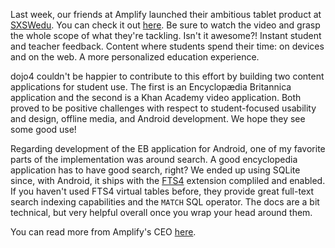 Last week, our friends at Amplify launched their ambitious tablet product at [SXSWedu](http://sxswedu.com/). You can check it out [here](http://amplify.com/tablet/). Be sure to watch the video and grasp the whole scope of what they're tackling. Isn't it awesome?! Instant student and teacher feedback. Content where students spend their time: on devices and on the web. A more personalized education experience.

dojo4 couldn't be happier to contribute to this effort by building two content applications for student use. The first is an Encyclopædia Britannica application and the second is a Khan Academy video application. Both proved to be positive challenges with respect to student-focused usability and design, offline media, and Android development. We hope they see some good use!

Regarding development of the EB application for Android, one of my favorite parts of the implementation was around search. A good encyclopedia application has to have good search, right? We ended up using SQLite since, with Android, it ships with the [FTS4](http://sqlite.org/fts3.html) extension compliled and enabled. If you haven't used FTS4 virtual tables before, they provide great full-text search indexing capabilities and the `MATCH` SQL operator. The docs are a bit technical, but very helpful overall once you wrap your head around them.

You can read more from Amplify's CEO [here](http://amplify.com/article/technology-thats-truly-designed-education).